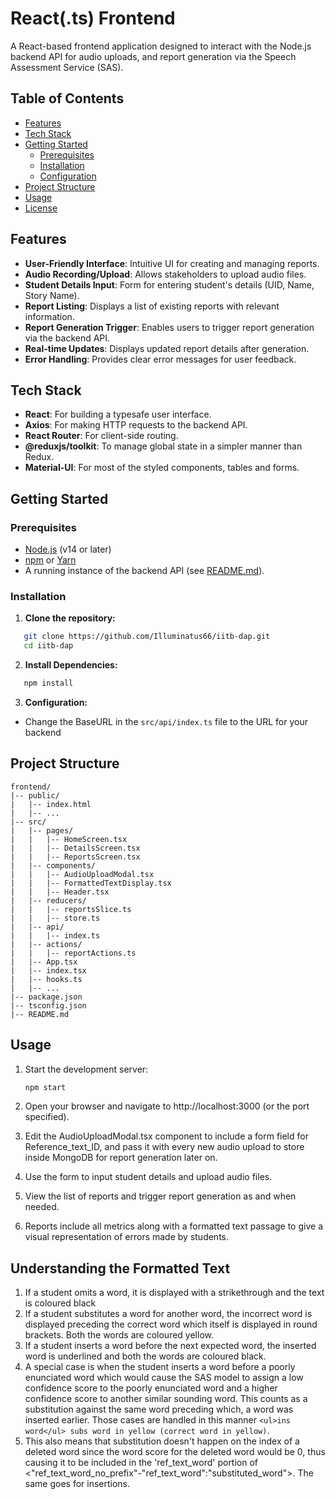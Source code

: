 # React(.ts) Frontend

A React-based frontend application designed to interact with the Node.js backend API for audio uploads, and report generation via the Speech Assessment Service (SAS).

## Table of Contents

- [Features](#features)
- [Tech Stack](#tech-stack)
- [Getting Started](#getting-started)
  - [Prerequisites](#prerequisites)
  - [Installation](#installation)
  - [Configuration](#configuration)
- [Project Structure](#project-structure)
- [Usage](#usage)
- [License](#license)

## Features

- **User-Friendly Interface**: Intuitive UI for creating and managing reports.
- **Audio Recording/Upload**: Allows stakeholders to upload audio files.
- **Student Details Input**: Form for entering student's details (UID, Name, Story Name).
- **Report Listing**: Displays a list of existing reports with relevant information.
- **Report Generation Trigger**: Enables users to trigger report generation via the backend API.
- **Real-time Updates**: Displays updated report details after generation.
- **Error Handling**: Provides clear error messages for user feedback.

## Tech Stack

- **React**: For building a typesafe user interface.
- **Axios**: For making HTTP requests to the backend API.
- **React Router**: For client-side routing.
- **@reduxjs/toolkit**: To manage global state in a simpler manner than Redux.
- **Material-UI**: For most of the styled components, tables and forms.

## Getting Started

### Prerequisites

- [Node.js](https://nodejs.org/) (v14 or later)
- [npm](https://www.npmjs.com/) or [Yarn](https://yarnpkg.com/)
- A running instance of the backend API (see [README.md](https://github.com/Illuminatus66/iitb-dap-backend#)).

### Installation

1. **Clone the repository:**

```bash
   git clone https://github.com/Illuminatus66/iitb-dap.git
   cd iitb-dap
```

2. **Install Dependencies:**

```bash
   npm install
```

3. **Configuration:**
- Change the BaseURL in the `src/api/index.ts` file to the URL for your backend

## Project Structure

```
frontend/
|-- public/
|   |-- index.html
|   |-- ...
|-- src/
|   |-- pages/
|   |   |-- HomeScreen.tsx
|   |   |-- DetailsScreen.tsx
|   |   |-- ReportsScreen.tsx
|   |-- components/
|   |   |-- AudioUploadModal.tsx
|   |   |-- FormattedTextDisplay.tsx
|   |   |-- Header.tsx
|   |-- reducers/
|   |   |-- reportsSlice.ts
|   |   |-- store.ts
|   |-- api/
|   |   |-- index.ts
|   |-- actions/
|   |   |-- reportActions.ts
|   |-- App.tsx
|   |-- index.tsx
|   |-- hooks.ts
|   |-- ...
|-- package.json
|-- tsconfig.json
|-- README.md
```

## Usage
1. Start the development server:

    ``` bash
    npm start
    ```

2. Open your browser and navigate to http://localhost:3000 (or the port specified).
3. Edit the AudioUploadModal.tsx component to include a form field for Reference_text_ID, and pass it with every new audio upload to store inside MongoDB for report generation later on.
3. Use the form to input student details and upload audio files.
4. View the list of reports and trigger report generation as and when needed.
5. Reports include all metrics along with a formatted text passage to give a visual representation of errors made by students.

## Understanding the Formatted Text

1. If a student omits a word, it is displayed with a strikethrough and the text is coloured black
2. If a student substitutes a word for another word, the incorrect word is displayed preceding the correct word which itself is displayed in round brackets. Both the words are coloured yellow.
3. If a student inserts a word before the next expected word, the inserted word is underlined and both the words are coloured black.
4. A special case is when the student inserts a word before a poorly enunciated word which would cause the SAS model to assign a low confidence score to the poorly enunciated word and a higher confidence score to another similar sounding word. This counts as a substitution against the same word preceding which, a word was inserted earlier. Those cases are handled in this manner `<ul>ins word</ul> subs word in yellow (correct word in yellow)`.
5. This also means that substitution doesn't happen on the index of a deleted word since the word score for the deleted word would be 0, thus causing it to be included in the 'ref_text_word' portion of <"ref_text_word_no_prefix"-"ref_text_word":"substituted_word">. The same goes for insertions.